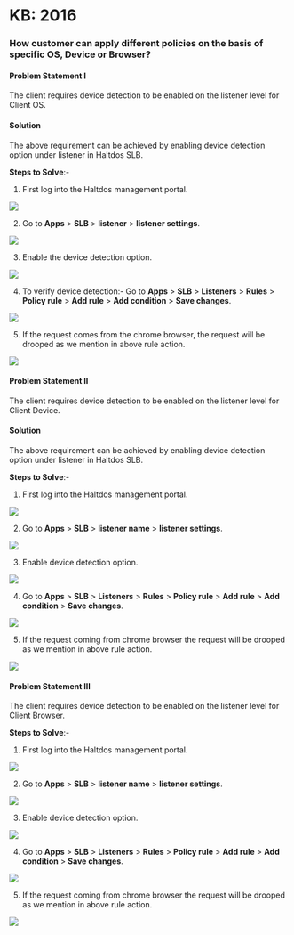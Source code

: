 # KB: 2016

### **How customer can apply different policies on the basis of specific OS, Device or Browser?**

#### **Problem Statement I**

The client requires device detection to be enabled on the listener level for Client OS.

#### **Solution**

The above requirement can be achieved by enabling device detection option under listener in Haltdos SLB.

**Steps to Solve**:-

1. First log into the Haltdos management portal.

![](/img/adc/kb/v2/overview_kb_2016_1.png)

2. Go to **Apps** > **SLB** > **listener** > **listener settings**.

![](/img/adc/kb/v2/settings_kb_2016_2.png)

3. Enable the device detection option.

![](/img/adc/kb/v2/settings_kb_2016_3.png)

4. To verify device detection:- Go to **Apps** > **SLB** > **Listeners** > **Rules** > **Policy rule** > **Add rule** > **Add condition** > **Save changes**.

![](/img/adc/kb/v2/policy_rule_kb_2016_1.png)

5. If the request comes from the chrome browser, the request will be drooped as we mention in above rule action.

![](/img/adc/kb/adc16.5.png)

#### **Problem Statement II**

The client requires device detection to be enabled on the listener level for Client Device.

#### **Solution**

The above requirement can be achieved by enabling device detection option under listener in Haltdos SLB.

**Steps to Solve**:-

1. First log into the Haltdos management portal.

![](/img/adc/kb/v2/overview_kb_2016_1.png)

2. Go to **Apps** > **SLB** > **listener name** > **listener settings**.

![](/img/adc/kb/v2/settings_kb_2016_2.png)

3. Enable device detection option.  

![](/img/adc/kb/v2/settings_kb_2016_3.png)

4. Go to **Apps** > **SLB** > **Listeners** > **Rules** > **Policy rule** > **Add rule** > **Add condition** > **Save changes**.

![](/img/adc/kb/v2/policy_rule_kb_2016_2.png)

5. If the request coming from chrome browser the request will be drooped as we mention in above rule action.

![](/img/adc/kb/adc16.10.png)

#### **Problem Statement III**

The client requires device detection to be enabled on the listener level for Client Browser.

**Steps to Solve**:-

1. First log into the Haltdos management portal.

![](/img/adc/kb/v2/overview_kb_2016_1.png)

2. Go to **Apps** > **SLB** > **listener name** > **listener settings**.

![](/img/adc/kb/v2/settings_kb_2016_2.png)

3. Enable device detection option.

![](/img/adc/kb/v2/settings_kb_2016_3.png)

4. Go to **Apps** > **SLB** > **Listeners** > **Rules** > **Policy rule** > **Add rule** > **Add condition** > **Save changes**.

![](/img/adc/kb/v2/policy_rule_kb_2016_3.png)

5. If the request coming from chrome browser the request will be drooped as we mention in above rule action. 

![](/img/adc/kb/adc16.15.png)